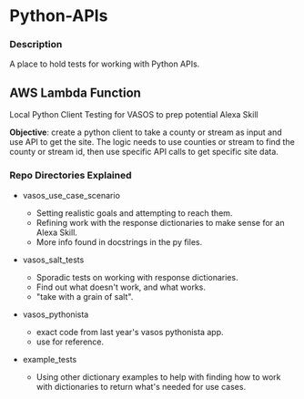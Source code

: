 # Python-APIs  

### Description  

A place to hold tests for working with Python APIs.    

## AWS Lambda Function  

Local Python Client Testing for VASOS to prep potential Alexa Skill  

**Objective**: create a python client to take a county or stream
            as input and use API to get the site.
            The logic needs to use counties or stream to find the county
            or stream id, then use specific API calls to get specific site data.  
            
### Repo Directories Explained  

* vasos_use_case_scenario  
  - Setting realistic goals and attempting to reach them.  
  - Refining work with the response dictionaries to make sense for an Alexa Skill.  
  - More info found in docstrings in the py files.  
  
* vasos_salt_tests  
  - Sporadic tests on working with response dictionaries.  
  - Find out what doesn't work, and what works.  
  - "take with a grain of salt".  
  
* vasos_pythonista  
  - exact code from last year's vasos pythonista app.    
  - use for reference.  
  
* example_tests  
  - Using other dictionary examples to help with finding how to work with dictionaries
  to return what's needed for use cases.  
            
            
